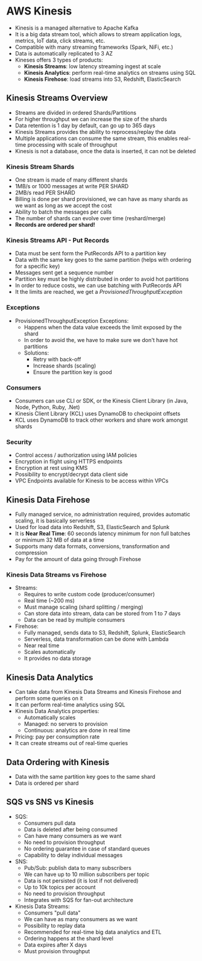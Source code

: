 # AWS Kinesis

- Kinesis is a managed alternative to Apache Kafka
- It is a big data stream tool, which allows to stream application logs, metrics, IoT data, click streams, etc.
- Compatible with many streaming frameworks (Spark, NiFi, etc.)
- Data is automatically replicated to 3 AZ
- Kineses offers 3 types of products:
    - **Kinesis Streams**: low latency streaming ingest at scale
    - **Kinesis Analytics**: perform real-time analytics on streams using SQL
    - **Kinesis Firehose**: load streams into S3, Redshift, ElasticSearch

## Kinesis Streams Overview

- Streams are divided in ordered Shards/Partitions
- For higher throughput we can increase the size of the shards
- Data retention is 1 day by default, can go up to 365 days
- Kinesis Streams provides the ability to reprocess/replay the data
- Multiple applications can consume the same stream, this enables real-time processing with scale of throughput
- Kinesis is not a database, once the data is inserted, it can not be deleted

### Kinesis Stream Shards

- One stream is made of many different shards
- 1MB/s or 1000 messages at write PER SHARD
- 2MB/s read PER SHARD
- Billing is done per shard provisioned, we can have as many shards as we want as long as we accept the cost
- Ability to batch the messages per calls
- The number of shards can evolve over time (reshard/merge)
- **Records are ordered per shard!**

### Kinesis Streams API - Put Records

- Data must be sent form the PutRecords API to a partition key
- Data with the same key goes to the same partition (helps with ordering for a specific key)
- Messages sent get a sequence number
- Partition key must be highly distributed in order to avoid hot partitions
- In order to reduce costs, we can use batching with PutRecords API
- It the limits are reached, we get a *ProvisionedThroughputException*

### Exceptions

- ProvisionedThroughputException Exceptions:
    - Happens when the data value exceeds the limit exposed by the shard
    - In order to avoid the, we have to make sure we don't have hot partitions
    - Solutions:
        - Retry with back-off
        - Increase shards (scaling)
        - Ensure the partition key is good

### Consumers

- Consumers can use CLI or SDK, or the Kinesis Client Library (in Java, Node, Python, Ruby, .Net)
- Kinesis Client Library (KCL) uses DynamoDB to checkpoint offsets
- KCL uses DynamoDB to track other workers and share work amongst shards

### Security

- Control access / authorization using IAM policies
- Encryption in flight using HTTPS endpoints
- Encryption at rest using KMS
- Possibility to encrypt/decrypt data client side
- VPC Endpoints available for Kinesis to be access within VPCs

## Kinesis Data Firehose

- Fully managed service, no administration required, provides automatic scaling, it is basically serverless
- Used for load data into Redshift, S3, ElasticSearch and Splunk
- It is **Near Real Time**: 60 seconds latency minimum for non full batches or minimum 32 MB of data at a time
- Supports many data formats, conversions, transformation and compression
- Pay for the amount of data going through Firehose

### Kinesis Data Streams vs Firehose

- Streams:
    - Requires to write custom code (producer/consumer)
    - Real time (~200 ms)
    - Must manage scaling (shard splitting / merging)
    - Can store data into stream, data can be stored from 1 to 7 days
    - Data can be read by multiple consumers
- Firehose:
    - Fully managed, sends data to S3, Redshift, Splunk, ElasticSearch
    - Serverless, data transformation can be done with Lambda
    - Near real time
    - Scales automatically
    - It provides no data storage

## Kinesis Data Analytics

- Can take data from Kinesis Data Streams and Kinesis Firehose and perform some queries on it
- It can perform real-time analytics using SQL
- Kinesis Data Analytics properties:
    - Automatically scales
    - Managed: no servers to provision
    - Continuous: analytics are done in real time
- Pricing: pay per consumption rate
- It can create streams out of real-time queries

## Data Ordering with Kinesis

- Data with the same partition key goes to the same shard
- Data is ordered per shard

## SQS vs SNS vs Kinesis

- SQS:
    - Consumers pull data
    - Data is deleted after being consumed
    - Can have many consumers as we want
    - No need to provision throughput
    - No ordering guarantee in case of standard queues
    - Capability to delay individual messages
- SNS:
    - Pub/Sub: publish data to many subscribers
    - We can have up to 10 million subscribers per topic
    - Data is not persisted (it is lost if not delivered)
    - Up to 10k topics per account
    - No need to provision throughput
    - Integrates with SQS for fan-out architecture
- Kinesis Data Streams:
    - Consumers "pull data"
    - We can have as many consumers as we want
    - Possibility to replay data
    - Recommended for real-time big data analytics and ETL
    - Ordering happens at the shard level
    - Data expires after X days
    - Must provision throughput